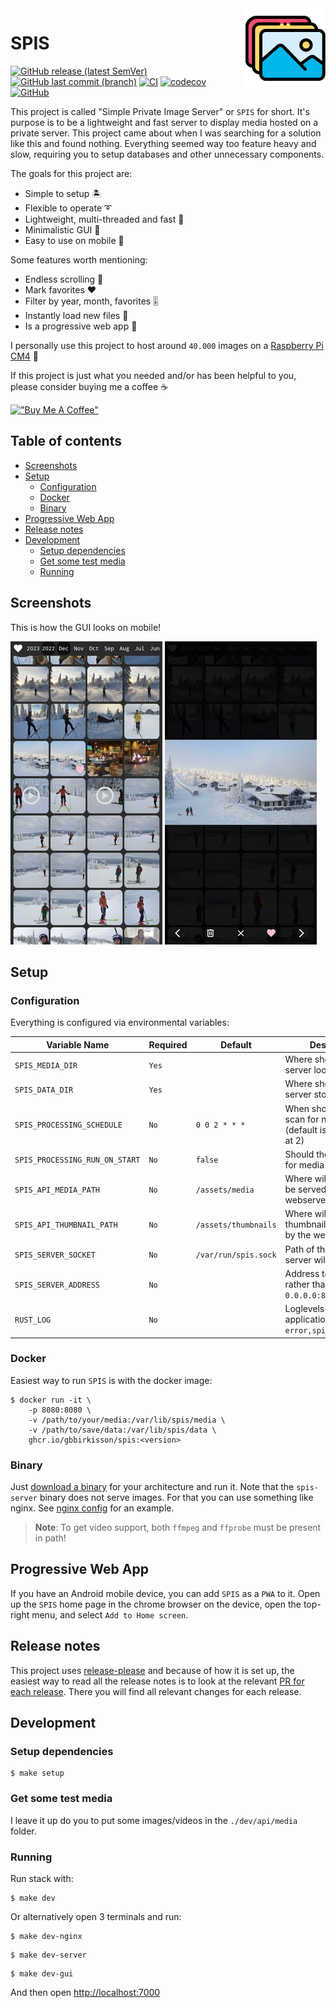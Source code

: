 <img align="right" width="128" height="128" src="assets/logo.png">

<h1>SPIS</h1>

[![GitHub release (latest SemVer)](https://img.shields.io/github/v/release/gbbirkisson/spis)](https://github.com/gbbirkisson/spis/releases)
[![GitHub last commit (branch)](https://img.shields.io/github/last-commit/gbbirkisson/spis/main)](https://github.com/gbbirkisson/spis/commits/main)
[![CI](https://github.com/gbbirkisson/spis/actions/workflows/ci.yml/badge.svg?branch=main)](https://github.com/gbbirkisson/spis/actions/workflows/ci.yml)
[![codecov](https://codecov.io/github/gbbirkisson/spis/branch/main/graph/badge.svg?token=5VQHEBQ7JV)](https://codecov.io/github/gbbirkisson/spis)
[![GitHub](https://img.shields.io/github/license/gbbirkisson/spis)](https://github.com/gbbirkisson/spis/blob/main/LICENSE)

This project is called "Simple Private Image Server" or `SPIS` for short. It's purpose is to be a lightweight and fast server to display media hosted on a private server. This project came about when I was searching for a solution like this and found nothing. Everything seemed way too feature heavy and slow, requiring you to setup databases and other unnecessary components.

The goals for this project are:
* Simple to setup 🏝️
* Flexible to operate ➰
* Lightweight, multi-threaded and fast 🚀
* Minimalistic GUI 🤩
* Easy to use on mobile 📱

Some features worth mentioning:
* Endless scrolling 📜
* Mark favorites ❤️
* Filter by year, month, favorites 🎚️
* Instantly load new files 📨
* Is a progressive web app 📲

I personally use this project to host around `40.000` images on a [Raspberry Pi CM4](https://www.raspberrypi.com/products/compute-module-4/) 🤯

If this project is just what you needed and/or has been helpful to you, please consider buying me a coffee ☕

[!["Buy Me A Coffee"](https://www.buymeacoffee.com/assets/img/custom_images/orange_img.png)](https://www.buymeacoffee.com/gbbirkisson)

<h2>Table of contents</h2>

<!-- vim-markdown-toc GFM -->

* [Screenshots](#screenshots)
* [Setup](#setup)
    * [Configuration](#configuration)
    * [Docker](#docker)
    * [Binary](#binary)
* [Progressive Web App](#progressive-web-app)
* [Release notes](#release-notes)
* [Development](#development)
    * [Setup dependencies](#setup-dependencies)
    * [Get some test media](#get-some-test-media)
    * [Running](#running)

<!-- vim-markdown-toc -->

## Screenshots

This is how the GUI looks on mobile!

<p float="left">
<img src="assets/screen1.jpg">
<img src="assets/screen2.jpg">
</p>

## Setup

### Configuration

Everything is configured via environmental variables:

Variable Name | Required | Default | Description
--- | --- | --- | ---
`SPIS_MEDIA_DIR` | `Yes` | | Where should the server look for media
`SPIS_DATA_DIR` | `Yes` | | Where should the server store its data
`SPIS_PROCESSING_SCHEDULE` | `No` | `0 0 2 * * *` | When should the server scan for new media (default is every night at 2)
`SPIS_PROCESSING_RUN_ON_START` | `No` | `false` | Should the server scan for media on startup
`SPIS_API_MEDIA_PATH` | `No` | `/assets/media` | Where will the media be served by the webserver
`SPIS_API_THUMBNAIL_PATH` | `No` | `/assets/thumbnails` | Where will the thumbnails be served by the webserver
`SPIS_SERVER_SOCKET` | `No` | `/var/run/spis.sock` | Path of the socket the server will listen to
`SPIS_SERVER_ADDRESS` | `No` | | Address to listen to rather than socket, i.e. `0.0.0.0:8000` 
`RUST_LOG` | `No` | | Loglevels of the application, i.e. `error,spis_server=info`

### Docker

Easiest way to run `SPIS` is with the docker image:

```console
$ docker run -it \
    -p 8080:8080 \
    -v /path/to/your/media:/var/lib/spis/media \
    -v /path/to/save/data:/var/lib/spis/data \
    ghcr.io/gbbirkisson/spis:<version>
```

### Binary

Just [download a binary](https://github.com/gbbirkisson/spis/releases) for your architecture and run it. Note that the `spis-server` binary does not serve images. For that you can use something like nginx. See [nginx config](./docker/nginx.conf) for an example.

> **Note**: To get video support, both `ffmpeg` and `ffprobe` must be present in path!

## Progressive Web App

If you have an Android mobile device, you can add `SPIS` as a `PWA` to it. Open up the `SPIS` home page in the chrome browser on the device, open the top-right menu, and select `Add to Home screen`.

## Release notes

This project uses [release-please](https://github.com/googleapis/release-please) and because of how it is set up, the easiest way to read all the release notes is to look at the relevant [PR for each release](https://github.com/gbbirkisson/spis/pulls?q=is%3Apr+label%3Arelease+is%3Aclosed). There you will find all relevant changes for each release.

## Development

### Setup dependencies

```console
$ make setup
```

### Get some test media

I leave it up do you to put some images/videos in the `./dev/api/media` folder.

### Running

Run stack with:

```console
$ make dev
```

Or alternatively open 3 terminals and run:

```console
$ make dev-nginx
```

```console
$ make dev-server
```

```console
$ make dev-gui
```

And then open [http://localhost:7000](http://localhost:7000)
